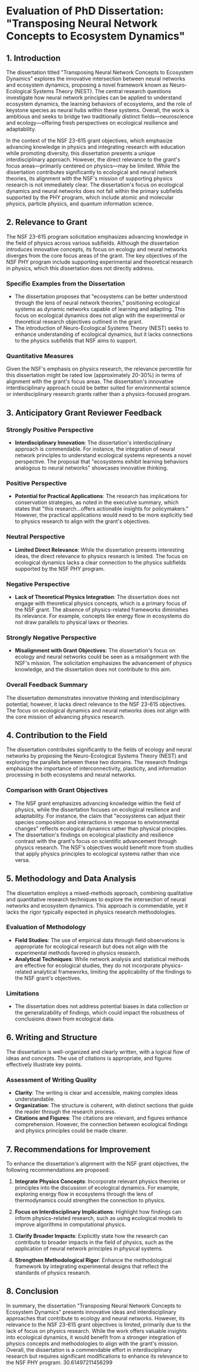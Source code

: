 # Evaluation of PhD Dissertation: "Transposing Neural Network Concepts to Ecosystem Dynamics"

## 1. Introduction

The dissertation titled "Transposing Neural Network Concepts to Ecosystem Dynamics" explores the innovative intersection between neural networks and ecosystem dynamics, proposing a novel framework known as Neuro-Ecological Systems Theory (NEST). The central research questions investigate how neural network principles can be applied to understand ecosystem dynamics, the learning behaviors of ecosystems, and the role of keystone species as neural hubs within these systems. Overall, the work is ambitious and seeks to bridge two traditionally distinct fields—neuroscience and ecology—offering fresh perspectives on ecological resilience and adaptability.

In the context of the NSF 23-615 grant objectives, which emphasize advancing knowledge in physics and integrating research with education while promoting diversity, this dissertation presents a unique interdisciplinary approach. However, the direct relevance to the grant's focus areas—primarily centered on physics—may be limited. While the dissertation contributes significantly to ecological and neural network theories, its alignment with the NSF's mission of supporting physics research is not immediately clear. The dissertation's focus on ecological dynamics and neural networks does not fall within the primary subfields supported by the PHY program, which include atomic and molecular physics, particle physics, and quantum information science.

## 2. Relevance to Grant

The NSF 23-615 program solicitation emphasizes advancing knowledge in the field of physics across various subfields. Although the dissertation introduces innovative concepts, its focus on ecology and neural networks diverges from the core focus areas of the grant. The key objectives of the NSF PHY program include supporting experimental and theoretical research in physics, which this dissertation does not directly address.

### Specific Examples from the Dissertation

- The dissertation proposes that "ecosystems can be better understood through the lens of neural network theories," positioning ecological systems as dynamic networks capable of learning and adapting. This focus on ecological dynamics does not align with the experimental or theoretical research objectives outlined in the grant.
- The introduction of Neuro-Ecological Systems Theory (NEST) seeks to enhance understanding of ecological dynamics, but it lacks connections to the physics subfields that NSF aims to support.

### Quantitative Measures

Given the NSF's emphasis on physics research, the relevance percentile for this dissertation might be rated low (approximately 20-30%) in terms of alignment with the grant's focus areas. The dissertation's innovative interdisciplinary approach could be better suited for environmental science or interdisciplinary research grants rather than a physics-focused program.

## 3. Anticipatory Grant Reviewer Feedback

### Strongly Positive Perspective

- **Interdisciplinary Innovation**: The dissertation's interdisciplinary approach is commendable. For instance, the integration of neural network principles to understand ecological systems represents a novel perspective. The proposal that "ecosystems exhibit learning behaviors analogous to neural networks" showcases innovative thinking.

### Positive Perspective

- **Potential for Practical Applications**: The research has implications for conservation strategies, as noted in the executive summary, which states that "this research...offers actionable insights for policymakers." However, the practical applications would need to be more explicitly tied to physics research to align with the grant's objectives.

### Neutral Perspective

- **Limited Direct Relevance**: While the dissertation presents interesting ideas, the direct relevance to physics research is limited. The focus on ecological dynamics lacks a clear connection to the physics subfields supported by the NSF PHY program.

### Negative Perspective

- **Lack of Theoretical Physics Integration**: The dissertation does not engage with theoretical physics concepts, which is a primary focus of the NSF grant. The absence of physics-related frameworks diminishes its relevance. For example, concepts like energy flow in ecosystems do not draw parallels to physical laws or theories.

### Strongly Negative Perspective

- **Misalignment with Grant Objectives**: The dissertation's focus on ecology and neural networks could be seen as a misalignment with the NSF's mission. The solicitation emphasizes the advancement of physics knowledge, and the dissertation does not contribute to this aim.

### Overall Feedback Summary

The dissertation demonstrates innovative thinking and interdisciplinary potential; however, it lacks direct relevance to the NSF 23-615 objectives. The focus on ecological dynamics and neural networks does not align with the core mission of advancing physics research.

## 4. Contribution to the Field

The dissertation contributes significantly to the fields of ecology and neural networks by proposing the Neuro-Ecological Systems Theory (NEST) and exploring the parallels between these two domains. The research findings emphasize the importance of interconnectivity, plasticity, and information processing in both ecosystems and neural networks.

### Comparison with Grant Objectives

- The NSF grant emphasizes advancing knowledge within the field of physics, while the dissertation focuses on ecological resilience and adaptability. For instance, the claim that "ecosystems can adjust their species composition and interactions in response to environmental changes" reflects ecological dynamics rather than physical principles.
- The dissertation's findings on ecological plasticity and resilience contrast with the grant's focus on scientific advancement through physics research. The NSF's objectives would benefit more from studies that apply physics principles to ecological systems rather than vice versa.

## 5. Methodology and Data Analysis

The dissertation employs a mixed-methods approach, combining qualitative and quantitative research techniques to explore the intersection of neural networks and ecosystem dynamics. This approach is commendable, yet it lacks the rigor typically expected in physics research methodologies.

### Evaluation of Methodology

- **Field Studies**: The use of empirical data through field observations is appropriate for ecological research but does not align with the experimental methods favored in physics research.
- **Analytical Techniques**: While network analysis and statistical methods are effective for ecological studies, they do not incorporate physics-related analytical frameworks, limiting the applicability of the findings to the NSF grant's objectives.

### Limitations

- The dissertation does not address potential biases in data collection or the generalizability of findings, which could impact the robustness of conclusions drawn from ecological data.

## 6. Writing and Structure

The dissertation is well-organized and clearly written, with a logical flow of ideas and concepts. The use of citations is appropriate, and figures effectively illustrate key points.

### Assessment of Writing Quality

- **Clarity**: The writing is clear and accessible, making complex ideas understandable.
- **Organization**: The structure is coherent, with distinct sections that guide the reader through the research process.
- **Citations and Figures**: The citations are relevant, and figures enhance comprehension. However, the connection between ecological findings and physics principles could be made clearer.

## 7. Recommendations for Improvement

To enhance the dissertation's alignment with the NSF grant objectives, the following recommendations are proposed:

1. **Integrate Physics Concepts**: Incorporate relevant physics theories or principles into the discussion of ecological dynamics. For example, exploring energy flow in ecosystems through the lens of thermodynamics could strengthen the connection to physics.
   
2. **Focus on Interdisciplinary Implications**: Highlight how findings can inform physics-related research, such as using ecological models to improve algorithms in computational physics.

3. **Clarify Broader Impacts**: Explicitly state how the research can contribute to broader impacts in the field of physics, such as the application of neural network principles in physical systems.

4. **Strengthen Methodological Rigor**: Enhance the methodological framework by integrating experimental designs that reflect the standards of physics research.

## 8. Conclusion

In summary, the dissertation "Transposing Neural Network Concepts to Ecosystem Dynamics" presents innovative ideas and interdisciplinary approaches that contribute to ecology and neural networks. However, its relevance to the NSF 23-615 grant objectives is limited, primarily due to the lack of focus on physics research. While the work offers valuable insights into ecological dynamics, it would benefit from a stronger integration of physics concepts and methodologies to align with the grant's mission. Overall, the dissertation is a commendable effort in interdisciplinary research but requires significant modifications to enhance its relevance to the NSF PHY program. 30.61497211456299